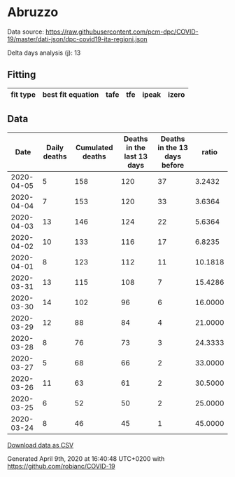 # Abruzzo

Data source: https://raw.githubusercontent.com/pcm-dpc/COVID-19/master/dati-json/dpc-covid19-ita-regioni.json

Delta days analysis (j): 13

## Fitting 
|fit type|best fit equation|tafe|tfe|ipeak|izero|
|-------|-----|--------|------|---|---|

## Data
|Date|Daily deaths|Cumulated deaths|Deaths in the last 13 days|Deaths in the 13 days before|ratio|
|----|----------|-----------|-------|--------------------|-----|
|2020-04-05|5|158|120|37|3.2432|
|2020-04-04|7|153|120|33|3.6364|
|2020-04-03|13|146|124|22|5.6364|
|2020-04-02|10|133|116|17|6.8235|
|2020-04-01|8|123|112|11|10.1818|
|2020-03-31|13|115|108|7|15.4286|
|2020-03-30|14|102|96|6|16.0000|
|2020-03-29|12|88|84|4|21.0000|
|2020-03-28|8|76|73|3|24.3333|
|2020-03-27|5|68|66|2|33.0000|
|2020-03-26|11|63|61|2|30.5000|
|2020-03-25|6|52|50|2|25.0000|
|2020-03-24|8|46|45|1|45.0000|

[Download data as CSV](COVID-19_abruzzo_j13_2020-04-05.csv)

Generated April 9th, 2020 at 16:40:48 UTC+0200 with https://github.com/robianc/COVID-19
